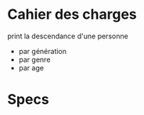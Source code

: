 # Cahier des charges

print la descendance d'une personne

-   par génération
-   par genre
-   par age

# Specs
